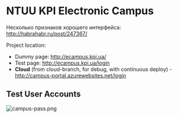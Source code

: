 # NTUU KPI Electronic Campus #

Несколько признаков хорошего интерфейса: http://habrahabr.ru/post/247367/

Project location: 

* Dummy page: http://ecampus.kpi.ua/
* Test page: http://ecampus.kpi.ua/login
* **Cloud** (from cloud-branch, for debug, with continuous deploy) - http://campus-portal.azurewebsites.net/login

## Test User Accounts

![campus-pass.png](https://bitbucket.org/repo/z7pKa9/images/2351803063-campus-pass.png)